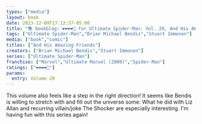 ```yaml
---
types: ["media"]
layout: book
date: 2023-12-09T17:12:57-05:00
title: "📚 bookblog: ❤️❤️❤️❤️🖤 for Ultimate Spider-Man: Vol. 20, And His Amazing Friends, by Brian Michael Bendis and Stuart Immonen"
tags: ["Ultimate Spider-Man","Brian Michael Bendis","Stuart Immonen"]
media: ["book","comic"]
titles: ["And His Amazing Friends"]
creators: ["Brian Michael Bendis","Stuart Immonen"]
series: ["Ultimate Spider-Man"]
franchise: ["Marvel","Ultimate Marvel (2000)","Spider-Man"]
ratings: ["❤️❤️❤️❤️🖤"]
params:
  entry: Volume 20
---
```


This volume also feels like a step in the right direction! It seems like Bendis is willing to stretch with and fill out the universe some: What he did with Liz Allan and recurring villain/joke The Shocker are especially interesting. I'm having fun with this series again!
